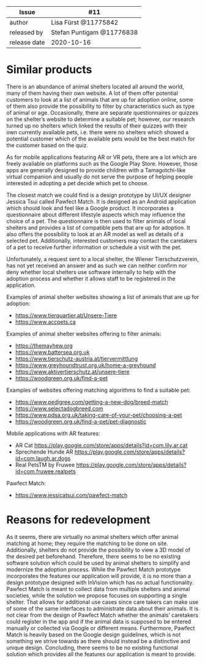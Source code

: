 | Issue        | #11 |
| ------------ | -- |
| author       | Lisa Fürst @11775842 |
| released by  | Stefan Puntigam @11776838 |
| release date | 2020-10-16 |


# Similar products

There is an abundance of animal shelters located all around the world, many of them having their own website. A lot of them offer potential customers to look at a list of animals that are up for adoption online, some of them also provide the possibility to filter by characteristics such as type of animal or age. Occasionally, there are separate questionnaires or quizzes on the shelter’s website to determine a suitable pet; however, our research turned up no shelters which linked the results of their quizzes with their own currently available pets, i.e. there were no shelters which showed a potential customer which of the available pets would be the best match for the customer based on the quiz.   

As for mobile applications featuring AR or VR pets, there are a lot which are freely available on platforms such as the Google Play Store. However, those apps are generally designed to provide children with a Tamagotchi-like virtual companion and usually do not serve the purpose of helping people interested in adopting a pet decide which pet to choose.  

The closest match we could find is a design prototype by UI/UX designer Jessica Tsui called Pawfect Match. It is designed as an Android application which should look and feel like a Google product. It incorporates a questionnaire about different lifestyle aspects which may influence the choice of a pet. The questionnaire is then used to filter animals of local shelters and provides a list of compatible pets that are up for adoption. It also offers the possibility to look at an AR model as well as details of a selected pet. Additionally, interested customers may contact the caretakers of a pet to receive further information or schedule a visit with the pet.  

Unfortunately, a request sent to a local shelter, the Wiener Tierschutzverein, has not yet received an answer and as such we can neither confirm nor deny whether local shelters use software internally to help with the adoption process and whether it allows staff to be registered in the application.  

Examples of animal shelter websites showing a list of animals that are up for adoption:
- https://www.tierquartier.at/Unsere-Tiere
- https://www.accpets.ca

Examples of animal shelter websites offering to filter animals:
- https://themayhew.org
- https://www.battersea.org.uk
- https://www.tierschutz-austria.at/tiervermittlung
- https://www.greyhoundtrust.org.uk/home-a-greyhound
- https://www.aktivertierschutz.at/unsere-tiere
- https://woodgreen.org.uk/find-a-pet

Examples of websites offering matching algorithms to find a suitable pet:
- https://www.pedigree.com/getting-a-new-dog/breed-match
- https://www.selectadogbreed.com
- https://www.pdsa.org.uk/taking-care-of-your-pet/choosing-a-pet
- https://woodgreen.org.uk/find-a-pet/pet-diagnostic

Mobile applications with AR features:
- AR Cat https://play.google.com/store/apps/details?id=com.lily.ar.cat
- Sprechende Hunde AR https://play.google.com/store/apps/details?id=com.laugh.ar.dogs
- Real PetsTM by Fruwee https://play.google.com/store/apps/details?id=com.fruwee.realpets

Pawfect Match: 
- https://www.jessicatsui.com/pawfect-match

# Reasons for redevelopment

As it seems, there are virtually no animal shelters which offer animal matching at home; they require the matching to be done on site. Additionally, shelters do not provide the possibility to view a 3D model of the desired pet beforehand. Therefore, there seems to be no existing software solution which could be used by animal shelters to simplify and modernize the adoption process. While the Pawfect Match prototype incorporates the features our application will provide, it is no more than a design prototype designed with InVision which has no actual functionality. Pawfect Match is meant to collect data from multiple shelters and animal societies, while the solution we propose focuses on supporting a single shelter. That allows for additional use cases since care takers can make use of some of the same interfaces to administrate data about their animals. It is not clear from the design of Pawfect Match whether the animals’ caretakers could register in the app and if the animal data is supposed to be entered manually or collected via Google or different means. Furthermore, Pawfect Match is heavily based on the Google design guidelines, which is not something we strive towards as there should instead be a distinctive and unique design. Concluding, there seems to be no existing functional solution which provides all the features our application is meant to provide.